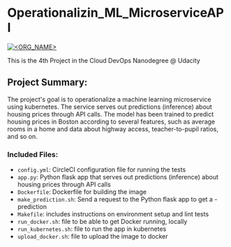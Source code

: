 # Operationalizin_ML_MicroserviceAPI
[![<ORG_NAME>](https://circleci.com/gh/shahzebanwar/Operationalizing_ML_MicroserviceAPI.svg?style=svg)](<LINK>)


This is the 4th Project in the Cloud DevOps Nanodegree @ Udacity

## Project Summary:
The project's goal is to operationalize a machine learning microservice using kubernetes. The service serves out predictions (inference) about housing prices through API calls. The model has been trained to predict housing prices in Boston according to several features, such as average rooms in a home and data about highway access, teacher-to-pupil ratios, and so on.

### Included Files:

- `config.yml`: CircleCI configuration file for running the tests
- `app.py`: Python flask app that serves out predictions (inference) about housing prices through API calls
- `Dockerfile`: Dockerfile for building the image
- `make_prediction.sh`: Send a request to the Python flask app to get a - prediction
- `Makefile`: includes instructions on environment setup and lint tests
- `run_docker.sh`: file to be able to get Docker running, locally
- `run_kubernetes.sh`: file to run the app in kubernetes
- `upload_docker.sh`: file to upload the image to docker


